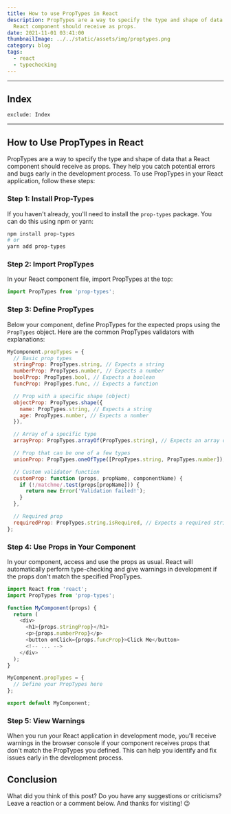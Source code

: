 ```yaml
---
title: How to use PropTypes in React
description: PropTypes are a way to specify the type and shape of data that a
  React component should receive as props.
date: 2021-11-01 03:41:00
thumbnailImage: ../../static/assets/img/proptypes.png
category: blog
tags:
  - react
  - typechecking
---
```

___
## Index

```toc
exclude: Index
```
---

## How to Use PropTypes in React

PropTypes are a way to specify the type and shape of data that a React component should receive as props. They help you catch potential errors and bugs early in the development process. To use PropTypes in your React application, follow these steps:

### Step 1: Install Prop-Types

If you haven't already, you'll need to install the `prop-types` package. You can do this using npm or yarn:

```bash
npm install prop-types
# or
yarn add prop-types
```

### Step 2: Import PropTypes

In your React component file, import PropTypes at the top:

```javascript
import PropTypes from 'prop-types';
```

### Step 3: Define PropTypes

Below your component, define PropTypes for the expected props using the `PropTypes` object. Here are the common PropTypes validators with explanations:

```javascript
MyComponent.propTypes = {
  // Basic prop types
  stringProp: PropTypes.string, // Expects a string
  numberProp: PropTypes.number, // Expects a number
  boolProp: PropTypes.bool, // Expects a boolean
  funcProp: PropTypes.func, // Expects a function

  // Prop with a specific shape (object)
  objectProp: PropTypes.shape({
    name: PropTypes.string, // Expects a string
    age: PropTypes.number, // Expects a number
  }),

  // Array of a specific type
  arrayProp: PropTypes.arrayOf(PropTypes.string), // Expects an array of strings

  // Prop that can be one of a few types
  unionProp: PropTypes.oneOfType([PropTypes.string, PropTypes.number]), // Expects a string or a number

  // Custom validator function
  customProp: function (props, propName, componentName) {
    if (!/matchme/.test(props[propName])) {
      return new Error('Validation failed!');
    }
  },

  // Required prop
  requiredProp: PropTypes.string.isRequired, // Expects a required string
};
```
### Step 4: Use Props in Your Component

In your component, access and use the props as usual. React will automatically perform type-checking and give warnings in development if the props don't match the specified PropTypes.

```javascript
import React from 'react';
import PropTypes from 'prop-types';

function MyComponent(props) {
  return (
    <div>
      <h1>{props.stringProp}</h1>
      <p>{props.numberProp}</p>
      <button onClick={props.funcProp}>Click Me</button>
      <!-- ... -->
    </div>
  );
}

MyComponent.propTypes = {
  // Define your PropTypes here
};

export default MyComponent;
```

### Step 5: View Warnings

When you run your React application in development mode, you'll receive warnings in the browser console if your component receives props that don't match the PropTypes you defined. This can help you identify and fix issues early in the development process.

## Conclusion

What did you think of this post? Do you have any suggestions or criticisms? Leave a reaction or a comment below. And thanks for visiting! 😉